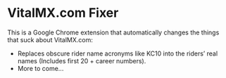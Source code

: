 # VitalMX.com Fixer

This is a Google Chrome extension that automatically changes the things that suck about VitalMX.com:

- Replaces obscure rider name acronyms like KC10 into the riders’ real names (Includes first 20 + career numbers).
- More to come...